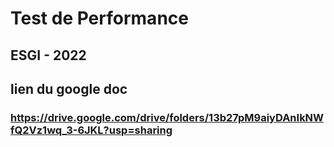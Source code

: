 # Test de Performance

## ESGI - 2022

## lien du google doc

### https://drive.google.com/drive/folders/13b27pM9aiyDAnIkNWfQ2Vz1wq_3-6JKL?usp=sharing
